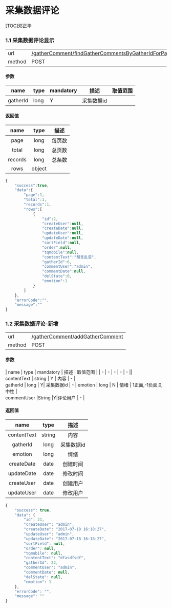 #  采集数据评论

[TOC]邓正华

 
### 1.1 采集数据评论显示 

| | |
| - | - |
| url | [/gatherComment/findGatherCommentsByGatherIdForPage](/gatherComment/findGatherCommentsByGatherIdForPage) | 
| method | POST | 

#### 参数

| name | type | mandatory | 描述 | 取值范围 |
| - | - | - | - | - |
gatherId | long | Y | 采集数据id | |<br />
 

#### 返回值
| name | type | 描述 |
| :-: | :-: | :-: |
| page | long | 每页数 |
| total | long | 总页数|
| records | long | 总条数 |
| rows | object |  |
 

```javascript
{
    "success":true,
    "data":{
        "page":1,
        "total":1,
        "records":1,
        "rows":[
            {
                "id":2,
                "createUser":null,
                "createDate":null,
                "updateUser":null,
                "updateDate":null,
                "sortField":null,
                "order":null,
                "tqmobile":null,
                "contentText":"胡言乱语",
                "gatherId":6,
                "commentUser":"admin",
                "commentDate":null,
                "delState":0,
                "emotion":1
            }
        ]
    },
    "errorCode":"",
    "message":""
}
```
### 1.2 采集数据评论-新增 

| | |
| - | - |
| url | [/gatherComment/addGatherComment](/gatherComment/addGatherComment) | 
| method | POST | 

#### 参数

| name | type | mandatory | 描述 | 取值范围 |
| - | - | - | - | - ||<br />
 contentText | string | Y | 内容 | - |<br />
gatherId | long | Y| 采集数据id | - |
 emotion | long | N | 情绪 | 1正面,-1负面,0,中性 |<br />
 commentUser |String |Y|评论用户 | - |


#### 返回值

 

| name | type | 描述 |
| :-: | :-: | :-: |
| contentText | string | 内容 |
| gatherId | long | 采集数据id |
| emotion | long | 情绪 |
| createDate | date | 创建时间 |
| updateDate | date | 修改时间 |
| createUser | date | 创建用户 |
| updateUser | date | 修改用户 |

```javascript
{
    "success": true,
    "data": {
        "id": 21,
        "createUser": "admin",
        "createDate": "2017-07-18 16:18:27",
        "updateUser": "admin",
        "updateDate": "2017-07-18 16:18:27",
        "sortField": null,
        "order": null,
        "tqmobile": null,
        "contentText": "dfasdfsdf",
        "gatherId": 22,
        "commentUser": "admin",
        "commentDate": null,
        "delState": null,
        "emotion": 1
    },
    "errorCode": "",
    "message": ""
}
```
 
 